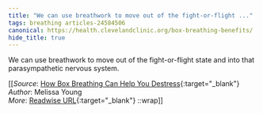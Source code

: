 ```yaml
---
title: "We can use breathwork to move out of the fight-or-flight ..."
tags: breathing articles-24584506
canonical: https://health.clevelandclinic.org/box-breathing-benefits/
hide_title: true
---
```


We can use breathwork to move out of the fight-or-flight state and into that parasympathetic nervous system.


[[_Source_: [How Box Breathing Can Help You Destress](https://health.clevelandclinic.org/box-breathing-benefits/){:target="_blank"}<br>
_Author_: Melissa Young<br>
_More_: [Readwise URL](https://readwise.io/open/479394368){:target="_blank"}
::wrap]]